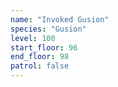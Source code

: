 ```yaml
---
name: "Invoked Gusion"
species: "Gusion"
level: 100
start_floor: 96
end_floor: 98
patrol: false
---
```

